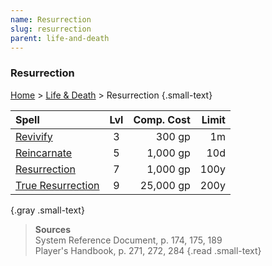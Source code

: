 ```yaml
---
name: Resurrection
slug: resurrection
parent: life-and-death
---
```

### Resurrection
[Home](dm-operations-center) > [Life & Death](life-and-death) > Resurrection {.small-text}

| Spell                                         | Lvl | Comp. Cost | Limit|
| :-------------------------------------------- | :-: | ---------: | ---: |
| [Revivify](/spell/revivify)                   |  3  |     300 gp |   1m |
| [Reincarnate](/spell/reincarnate)             |  5  |   1,000 gp |  10d | 
| [Resurrection](/spell/resurrection)           |  7  |   1,000 gp | 100y | 
| [True Resurrection](/spell/true-resurrection) |  9  |  25,000 gp | 200y | 
{.gray .small-text}

> **Sources** <br/>
> System Reference Document, p. 174, 175, 189<br/>
> Player's Handbook, p. 271, 272, 284
{.read .small-text}